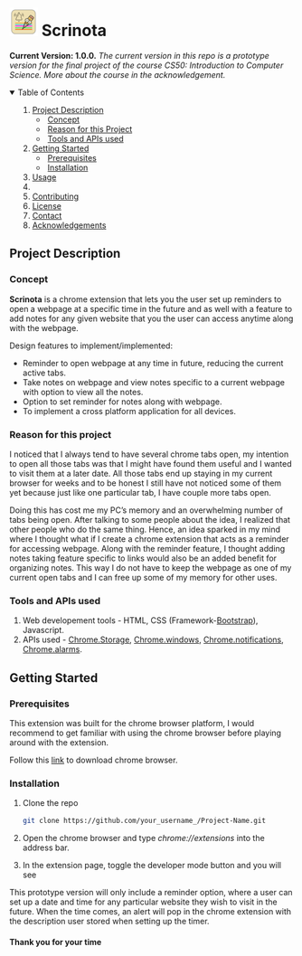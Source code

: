 # <img src="images/logo128.png" alt="Logo" width="50" height="50"> Scrinota
**Current Version: 1.0.0.** *The current version in this repo is a prototype version for the final project of the course CS50: Introduction to Computer Science. More about the course in the acknowledgement.*

<!-- TABLE OF CONTENTS -->
<details open="open">
  <summary>Table of Contents</sumaary>
  <ol>
    <li>
      <a href="#project-description">Project Description</a>
      <ul>
        <li><a href="#concept">Concept</a></li>
        <li><a href="#reason-for-this-project">Reason for this Project</a></li>
        <li><a href="#tools-and-apis-used">Tools and APIs used</a></li>
      </ul>
    </li>
    <li>
      <a href="#getting-started">Getting Started</a>
      <ul>
        <li><a href="#prerequisites">Prerequisites</a></li>
        <li><a href="#installation">Installation</a></li>
      </ul>
    </li>
    <li><a href="#usage">Usage</a></li>
    <li><a href="#roadmap"Roadmap</a></li>
    <li><a href="#contributing">Contributing</a></li>
    <li><a href="#license">License</a></li>
    <li><a href="#contact">Contact</a></li>
    <li>
      <a href="#acknowledgements">Acknowledgements</a>
    </li>
  </ol>
</details>

<!-- Project Description -->
## Project Description

### Concept

**Scrinota** is a chrome extension that lets you the user set up reminders to open a webpage at a specific time in the future and as well with a feature to add notes for any given website that you the user can access anytime along with the webpage.

Design features to implement/implemented:
* Reminder to open webpage at any time in future, reducing the current active tabs.
* Take notes on webpage and view notes specific to a current webpage with option to view all the notes.
* Option to set reminder for notes along with webpage.
* To implement a cross platform application for all devices.

### Reason for this project
I noticed that I always tend to have several chrome tabs open, my intention to open all those tabs was that I might have found them useful and I wanted to visit them at a later date. All those tabs end up staying in my current browser for weeks and to be honest I still have not noticed some of them yet because just like one particular tab, I have couple more tabs open.

Doing this has cost me my PC’s memory and an overwhelming number of tabs being open. After talking to some people about the idea, I realized that other people who do the same thing. Hence, an idea sparked in my mind where I thought what if I create a chrome extension that acts as a reminder for accessing webpage. Along with the reminder feature, I thought adding notes taking feature specific to links would also be an added benefit for organizing notes. This way I do not have to keep the webpage as one of my current open tabs and I can free up some of my memory for other uses.

### Tools and APIs used
1. Web developement tools - HTML, CSS (Framework-<a href="https://getbootstrap.com/">Bootstrap</a>), Javascript.
2. APIs used - <a href="https://developer.chrome.com/docs/extensions/reference/storage/">Chrome.Storage</a>, <a href="https://developer.chrome.com/docs/extensions/reference/windows/">Chrome.windows</a>, <a href="https://developer.chrome.com/docs/extensions/reference/notifications/">Chrome.notifications</a>, <a href="https://developer.chrome.com/docs/extensions/reference/alarms/">Chrome.alarms</a>.

## Getting Started

### Prerequisites

This extension was built for the chrome browser platform, I would recommend to get familiar with using the chrome browser before playing around with the extension.

Follow this <a href="https://www.google.com/chrome/thank-you.html?statcb=1&installdataindex=empty&defaultbrowser=0">link</a> to download chrome browser.

### Installation

1. Clone the repo
   ```sh
   git clone https://github.com/your_username_/Project-Name.git
   ```
 
2. Open the chrome browser and type *chrome://extensions* into the address bar.
3. In the extension page, toggle the developer mode button and you will see 













This prototype version will only include a reminder option, where a user can set up a date and time for any particular website they wish to visit in the future. When the time comes, an alert will pop in the chrome extension with the description user stored when setting up the timer.





#### Thank you for your time 
